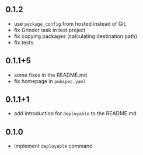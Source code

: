 ## 0.1.2
- use `package_config` from hosted instead of Git.
- fix Grinder task in test project
- fix copying packages (calculating destination path)
- fix tests

## 0.1.1+5
- some fixes in the README.md
- fix homepage in `pubspec.yaml` 

## 0.1.1+1
- add introduction for `deployable` to the README.md 

## 0.1.0
- Implement `deployable` command
